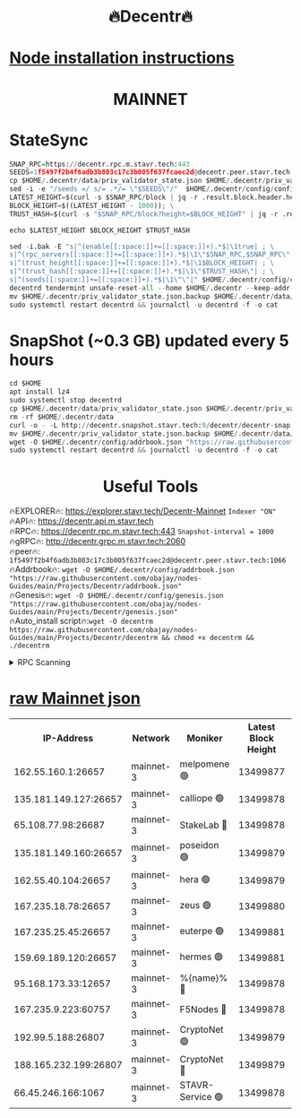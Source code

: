 <h1 align="center"> 🔥Decentr🔥</h1>

[Node installation instructions](https://github.com/obajay/nodes-Guides/tree/main/Projects/Decentr)
=
<h1 align="center"> MAINNET</h1>

# StateSync
```python
SNAP_RPC=https://decentr.rpc.m.stavr.tech:443
SEEDS=1f5497f2b4f6adb3b803c17c3b005f637fcaec2d@decentr.peer.stavr.tech:1066
cp $HOME/.decentr/data/priv_validator_state.json $HOME/.decentr/priv_validator_state.json.backup
sed -i -e "/seeds =/ s/= .*/= \"$SEEDS\"/"  $HOME/.decentr/config/config.toml
LATEST_HEIGHT=$(curl -s $SNAP_RPC/block | jq -r .result.block.header.height); \
BLOCK_HEIGHT=$((LATEST_HEIGHT - 1000)); \
TRUST_HASH=$(curl -s "$SNAP_RPC/block?height=$BLOCK_HEIGHT" | jq -r .result.block_id.hash)

echo $LATEST_HEIGHT $BLOCK_HEIGHT $TRUST_HASH

sed -i.bak -E "s|^(enable[[:space:]]+=[[:space:]]+).*$|\1true| ; \
s|^(rpc_servers[[:space:]]+=[[:space:]]+).*$|\1\"$SNAP_RPC,$SNAP_RPC\"| ; \
s|^(trust_height[[:space:]]+=[[:space:]]+).*$|\1$BLOCK_HEIGHT| ; \
s|^(trust_hash[[:space:]]+=[[:space:]]+).*$|\1\"$TRUST_HASH\"| ; \
s|^(seeds[[:space:]]+=[[:space:]]+).*$|\1\"\"|" $HOME/.decentr/config/config.toml
decentrd tendermint unsafe-reset-all --home $HOME/.decentr --keep-addr-book
mv $HOME/.decentr/priv_validator_state.json.backup $HOME/.decentr/data/priv_validator_state.json
sudo systemctl restart decentrd && journalctl -u decentrd -f -o cat
```
# SnapShot (~0.3 GB) updated every 5 hours
```python
cd $HOME
apt install lz4
sudo systemctl stop decentrd
cp $HOME/.decentr/data/priv_validator_state.json $HOME/.decentr/priv_validator_state.json.backup
rm -rf $HOME/.decentr/data
curl -o - -L http://decentr.snapshot.stavr.tech:9/decentr/decentr-snap.tar.lz4 | lz4 -c -d - | tar -x -C $HOME/.decentr --strip-components 2
mv $HOME/.decentr/priv_validator_state.json.backup $HOME/.decentr/data/priv_validator_state.json
wget -O $HOME/.decentr/config/addrbook.json "https://raw.githubusercontent.com/obajay/nodes-Guides/main/Projects/Decentr/addrbook.json"
sudo systemctl restart decentrd && journalctl -u decentrd -f -o cat
```

 <h1 align="center"> Useful Tools</h1>

🔥EXPLORER🔥:     https://explorer.stavr.tech/Decentr-Mainnet        `Indexer "ON"` \
🔥API🔥:          https://decentr.api.m.stavr.tech \
🔥RPC🔥:          https://decentr.rpc.m.stavr.tech:443              `Snapshot-interval = 1000` \
🔥gRPC🔥:         http://decentr.grpc.m.stavr.tech:2060 \
🔥peer🔥:         `1f5497f2b4f6adb3b803c17c3b005f637fcaec2d@decentr.peer.stavr.tech:1066` \
🔥Addrbook🔥:  `wget -O $HOME/.decentr/config/addrbook.json "https://raw.githubusercontent.com/obajay/nodes-Guides/main/Projects/Decentr/addrbook.json"` \
🔥Genesis🔥:  `wget -O $HOME/.decentr/config/genesis.json "https://raw.githubusercontent.com/obajay/nodes-Guides/main/Projects/Decentr/genesis.json"` \
🔥Auto_install script🔥:`wget -O decentrm https://raw.githubusercontent.com/obajay/nodes-Guides/main/Projects/Decentr/decentrm && chmod +x decentrm && ./decentrm`

<details>
<summary>RPC Scanning</summary>

<h2 align="center"> We scan nodes in real time every 4 hours. And we provide the final result of RPC endpoints.
We cannot influence the operation of these nodes in any way. </h2>


```python
If Voting Power is higher than 0 --> then the Node is a validator of the network and may be subject to attack and be a potential threat to the chain.
```
```python
We marked such validators with a red symbol
```

</details>

[raw Mainnet json](https://rpc-check.decentrm.stavr.tech/decentrm/rpc-decentrm-result.json)
=



<table><tr><th>IP-Address</th><th>Network</th><th>Moniker</th><th>Latest Block Height</th><th>Earliest Block Height</th><th>Catching Up</th><th>Tx Index</th><th>Voting Power</th><th>Scan Time</th></tr><tr><td>162.55.160.1:26657</td><td>mainnet-3</td><td>melpomene 🟢</td><td>13499877</td><td>1688950</td><td>False</td><td>on</td><td>0</td><td>2024-03-26T16:18:06.761601788UTC</td></tr><tr><td>135.181.149.127:26657</td><td>mainnet-3</td><td>calliope 🟢</td><td>13499878</td><td>1688950</td><td>False</td><td>on</td><td>0</td><td>2024-03-26T16:18:11.111183484UTC</td></tr><tr><td>65.108.77.98:26687</td><td>mainnet-3</td><td>StakeLab 🔴</td><td>13499878</td><td>1688950</td><td>False</td><td>on</td><td>5453350</td><td>2024-03-26T16:18:14.710455764UTC</td></tr><tr><td>135.181.149.160:26657</td><td>mainnet-3</td><td>poseidon 🟢</td><td>13499879</td><td>1688950</td><td>False</td><td>on</td><td>0</td><td>2024-03-26T16:18:17.606609834UTC</td></tr><tr><td>162.55.40.104:26657</td><td>mainnet-3</td><td>hera 🟢</td><td>13499879</td><td>1688950</td><td>False</td><td>on</td><td>0</td><td>2024-03-26T16:18:18.094814572UTC</td></tr><tr><td>167.235.18.78:26657</td><td>mainnet-3</td><td>zeus 🟢</td><td>13499880</td><td>1688950</td><td>False</td><td>on</td><td>0</td><td>2024-03-26T16:18:26.798383748UTC</td></tr><tr><td>167.235.25.45:26657</td><td>mainnet-3</td><td>euterpe 🟢</td><td>13499881</td><td>1688950</td><td>False</td><td>on</td><td>0</td><td>2024-03-26T16:18:29.044810984UTC</td></tr><tr><td>159.69.189.120:26657</td><td>mainnet-3</td><td>hermes 🟢</td><td>13499881</td><td>1688950</td><td>False</td><td>on</td><td>0</td><td>2024-03-26T16:18:31.327219087UTC</td></tr><tr><td>95.168.173.33:12657</td><td>mainnet-3</td><td>%{name}% 🔴</td><td>13499878</td><td>8964001</td><td>False</td><td>on</td><td>4281013</td><td>2024-03-26T16:18:11.882905895UTC</td></tr><tr><td>167.235.9.223:60757</td><td>mainnet-3</td><td>F5Nodes 🔴</td><td>13499878</td><td>12380001</td><td>False</td><td>off</td><td>562</td><td>2024-03-26T16:18:12.090527750UTC</td></tr><tr><td>192.99.5.188:26807</td><td>mainnet-3</td><td>CryptoNet 🟢</td><td>13499879</td><td>13242001</td><td>False</td><td>on</td><td>0</td><td>2024-03-26T16:18:17.319350187UTC</td></tr><tr><td>188.165.232.199:26807</td><td>mainnet-3</td><td>CryptoNet 🔴</td><td>13499879</td><td>13242001</td><td>False</td><td>off</td><td>916497</td><td>2024-03-26T16:18:17.862528948UTC</td></tr><tr><td>66.45.246.166:1067</td><td>mainnet-3</td><td>STAVR-Service 🟢</td><td>13499878</td><td>13499001</td><td>False</td><td>on</td><td>0</td><td>2024-03-26T16:18:11.636744603UTC</td></tr></table>
